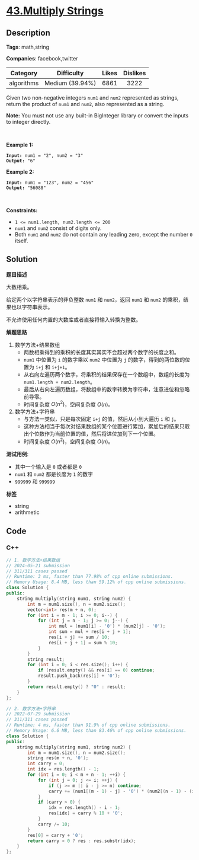 # [43.Multiply Strings](https://leetcode.com/problems/multiply-strings/description/)

## Description

**Tags**: math,string

**Companies**: facebook,twitter

|  Category  |   Difficulty    | Likes | Dislikes |
| :--------: | :-------------: | :---: | :------: |
| algorithms | Medium (39.94%) | 6861  |   3222   |

<p>Given two non-negative integers <code>num1</code> and <code>num2</code> represented as strings, return the product of <code>num1</code> and <code>num2</code>, also represented as a string.</p>
<p><strong>Note:</strong>&nbsp;You must not use any built-in BigInteger library or convert the inputs to integer directly.</p>
<p>&nbsp;</p>
<p><strong class="example">Example 1:</strong></p>
<pre><code><strong>Input:</strong> num1 = "2", num2 = "3"
<strong>Output:</strong> "6"</code></pre><p><strong class="example">Example 2:</strong></p>
<pre><code><strong>Input:</strong> num1 = "123", num2 = "456"
<strong>Output:</strong> "56088"</code></pre>
<p>&nbsp;</p>
<p><strong>Constraints:</strong></p>
<ul>
  <li><code>1 &lt;= num1.length, num2.length &lt;= 200</code></li>
  <li><code>num1</code> and <code>num2</code> consist of digits only.</li>
  <li>Both <code>num1</code> and <code>num2</code>&nbsp;do not contain any leading zero, except the number <code>0</code> itself.</li>
</ul>

## Solution

**题目描述**

大数相乘。

给定两个以字符串表示的非负整数 `num1` 和 `num2`，返回 `num1` 和 `num2` 的乘积，结果也以字符串表示。

不允许使用任何内置的大数库或者直接将输入转换为整数。

**解题思路**

1. 数学方法+结果数组
   - 两数相乘得到的乘积的长度其实其实不会超过两个数字的长度之和。
   - `num1` 中位置为 `i` 的数字乘以 `num2` 中位置为 `j` 的数字，得到的两位数的位置为 `i+j` 和 `i+j+1`。
   - 从右向左遍历两个数字，将乘积的结果保存在一个数组中，数组的长度为 `num1.length + num2.length`。
   - 最后从右向左遍历数组，将数组中的数字转换为字符串，注意进位和忽略前导零。
   - 时间复杂度 $O(n^2)$，空间复杂度 $O(n)$。
2. 数学方法+字符串
   - 与方法一类似，只是每次固定 `i+j` 的值，然后从小到大遍历 `i` 和 `j`。
   - 这种方法相当于每次对结果数组的某个位置进行累加，累加后的结果只取出个位数作为当前位置的值，然后将进位加到下一个位置。
   - 时间复杂度 $O(n^2)$，空间复杂度 $O(n)$。

**测试用例**:

- 其中一个输入是 `0` 或者都是 `0`
- `num1` 和 `num2` 都是长度为 `1` 的数字
- `999999` 和 `999999`

**标签**

- string
- arithmetic

<!-- code start -->
## Code

### C++

```cpp
// 1. 数学方法+结果数组
// 2024-05-21 submission
// 311/311 cases passed
// Runtime: 3 ms, faster than 77.98% of cpp online submissions.
// Memory Usage: 8.4 MB, less than 59.12% of cpp online submissions.
class Solution {
public:
    string multiply(string num1, string num2) {
        int m = num1.size(), n = num2.size();
        vector<int> res(m + n, 0);
        for (int i = m - 1; i >= 0; i--) {
            for (int j = n - 1; j >= 0; j--) {
                int mul = (num1[i] - '0') * (num2[j] - '0');
                int sum = mul + res[i + j + 1];
                res[i + j] += sum / 10;
                res[i + j + 1] = sum % 10;
            }
        }
        string result;
        for (int i = 0; i < res.size(); i++) {
            if (result.empty() && res[i] == 0) continue;
            result.push_back(res[i] + '0');
        }
        return result.empty() ? "0" : result;
    }
};
```

```cpp
// 2. 数学方法+字符串
// 2022-07-29 submission
// 311/311 cases passed
// Runtime: 4 ms, faster than 91.9% of cpp online submissions.
// Memory Usage: 6.6 MB, less than 83.46% of cpp online submissions.
class Solution {
public:
    string multiply(string num1, string num2) {
        int m = num1.size(), n = num2.size();
        string res(m + n, '0');
        int carry = 0;
        int idx = res.length() - 1;
        for (int i = 0; i < m + n - 1; ++i) {
            for (int j = 0; j <= i; ++j) {
                if (j >= m || i - j >= n) continue;
                carry += (num1[(m - 1) - j] - '0') * (num2[(n - 1) - (i - j)] - '0');
            }
            if (carry > 0) {
                idx = res.length() - i - 1;
                res[idx] = carry % 10 + '0';
            }
            carry /= 10;
        }
        res[0] = carry + '0';
        return carry > 0 ? res : res.substr(idx);
    }
};
```

<!-- code end -->
